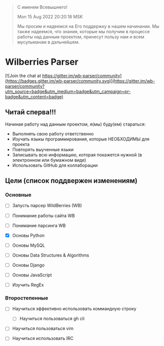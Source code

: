 > С именем Всевышнего! 
>
> Mon 15 Aug 2022 20:20:18 MSK
>
> Мы просим и надеемся на Его поддержку в нашем начинании. 
> Мы также надеемся, что знания, которые мы получим в процессе работы над данным проектом, принесут пользу нам и всем мусульманам в дальнейшем.

# Wilberries Parser

[![Join the chat at https://gitter.im/wb-parser/community](https://badges.gitter.im/wb-parser/community.svg)](https://gitter.im/wb-parser/community?utm_source=badge&utm_medium=badge&utm_campaign=pr-badge&utm_content=badge)

## Читай сперва!!!

Начиная работу над данным проектом, я(мы) буду(ем) стараться:

* Выполнять свою работу ответственно
* Изучать языкы программирования, которые НЕОБХОДИМЫ для проекта
* Повторять выученные языки
* Записывать всю информацию, которая покажется нужной (в электронном или бумажном виде)
* Использовать GitHub для коллаборации

## Цели (список поддвержен изменениям)

### Основные

- [ ] Запусть парсер WildBerries (WB)
- [ ] Понимание работы сайта WB
- [ ] Понимание парсинга WB
- [x] Основы Python
- [ ] Основы MySQL
- [ ] Основы Data Structures & Algorithms
- [ ] Основы Django
- [ ] Основы JavaScript
- [ ] Изучить RegEx 


### Второстепенные 

- [ ] Научиться эффективно использовать коммандную строку
  - [ ] Научиться пользоваться gh cli
- [ ] Научиться пользоваться vim
- [ ] Научиться использовать IRC

